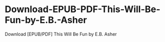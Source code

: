 # Download-EPUB-PDF-This-Will-Be-Fun-by-E.B.-Asher
Download [EPUB/PDF] This Will Be Fun by E.B. Asher
